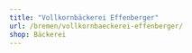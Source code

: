```yaml
---
title: "Vollkornbäckerei Effenberger"
url: /bremen/vollkornbaeckerei-effenberger/
shop: Bäckerei
---
```

